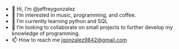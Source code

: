 - 👋 Hi, I’m @jeffreygonzalez
- 👀 I’m interested in music, programming, and coffee.
- 🌱 I’m currently learning python and SQL
- 💞️ I’m looking to collaborate on small projects to further develop my knowledge of programming.
- 📫 How to reach me jgonzalez9842@gmail.com

<!---
jeffreygonzalez/jeffreygonzalez is a ✨ special ✨ repository because its `README.md` (this file) appears on your GitHub profile.
You can click the Preview link to take a look at your changes.
--->
